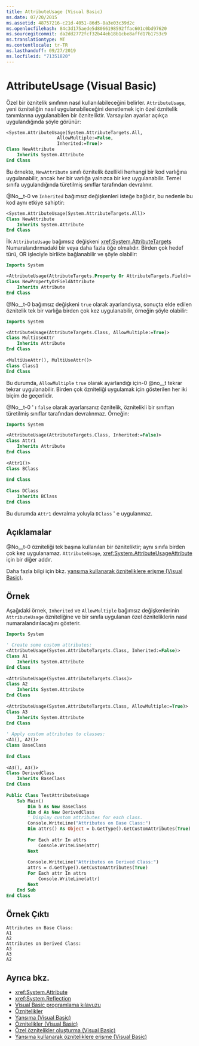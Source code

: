 ```yaml
---
title: AttributeUsage (Visual Basic)
ms.date: 07/20/2015
ms.assetid: 48757216-c21d-4051-86d5-8a3e03c39d2c
ms.openlocfilehash: 84c3d175aede5d8066198592ffac601c0bd97620
ms.sourcegitcommit: da2dd2772fcf32b44eb18b1cbe8affd17b1753c9
ms.translationtype: MT
ms.contentlocale: tr-TR
ms.lasthandoff: 09/27/2019
ms.locfileid: "71351820"
---
```

# <a name="attributeusage-visual-basic"></a>AttributeUsage (Visual Basic)
Özel bir öznitelik sınıfının nasıl kullanılabileceğini belirler. `AttributeUsage`, yeni özniteliğin nasıl uygulanabileceğini denetlemek için özel öznitelik tanımlarına uygulanabilen bir özniteliktir. Varsayılan ayarlar açıkça uygulandığında şöyle görünür:  
  
```vb  
<System.AttributeUsage(System.AttributeTargets.All,   
                   AllowMultiple:=False,   
                   Inherited:=True)>   
Class NewAttribute  
    Inherits System.Attribute  
End Class  
```  
  
 Bu örnekte, `NewAttribute` sınıfı öznitelik özellikli herhangi bir kod varlığına uygulanabilir, ancak her bir varlığa yalnızca bir kez uygulanabilir. Temel sınıfa uygulandığında türetilmiş sınıflar tarafından devralınır.  
  
 @No__t-0 ve `Inherited` bağımsız değişkenleri isteğe bağlıdır, bu nedenle bu kod aynı etkiye sahiptir:  
  
```vb  
<System.AttributeUsage(System.AttributeTargets.All)>   
Class NewAttribute  
    Inherits System.Attribute  
End Class  
```  
  
 İlk `AttributeUsage` bağımsız değişkeni <xref:System.AttributeTargets> Numaralandırmadaki bir veya daha fazla öğe olmalıdır. Birden çok hedef türü, OR işleciyle birlikte bağlanabilir ve şöyle olabilir:  
  
```vb  
Imports System  
```  
  
```vb  
<AttributeUsage(AttributeTargets.Property Or AttributeTargets.Field)>   
Class NewPropertyOrFieldAttribute  
    Inherits Attribute  
End Class  
```  
  
 @No__t-0 bağımsız değişkeni `true` olarak ayarlandıysa, sonuçta elde edilen öznitelik tek bir varlığa birden çok kez uygulanabilir, örneğin şöyle olabilir:  
  
```vb  
Imports System  
```  
  
```vb  
<AttributeUsage(AttributeTargets.Class, AllowMultiple:=True)>   
Class MultiUseAttr  
    Inherits Attribute  
End Class  
  
<MultiUseAttr(), MultiUseAttr()>   
Class Class1  
End Class  
```  
  
 Bu durumda, `AllowMultiple` `true` olarak ayarlandığı için-0 @no__t tekrar tekrar uygulanabilir. Birden çok özniteliği uygulamak için gösterilen her iki biçim de geçerlidir.  
  
 @No__t-0 ' ı `false` olarak ayarlarsanız öznitelik, öznitelikli bir sınıftan türetilmiş sınıflar tarafından devralınmaz. Örneğin:  
  
```vb  
Imports System  
```  
  
```vb  
<AttributeUsage(AttributeTargets.Class, Inherited:=False)>   
Class Attr1  
    Inherits Attribute  
End Class  
  
<Attr1()>   
Class BClass  
  
End Class    
  
Class DClass  
    Inherits BClass  
End Class  
```  
  
 Bu durumda `Attr1` devralma yoluyla `DClass` ' e uygulanmaz.  
  
## <a name="remarks"></a>Açıklamalar  
 @No__t-0 özniteliği tek başına kullanılan bir özniteliktir; aynı sınıfa birden çok kez uygulanamaz. `AttributeUsage`, <xref:System.AttributeUsageAttribute> için bir diğer addır.  
  
 Daha fazla bilgi için bkz. [yansıma kullanarak özniteliklere erişme (Visual Basic)](../../../../visual-basic/programming-guide/concepts/attributes/accessing-attributes-by-using-reflection.md).  
  
## <a name="example"></a>Örnek  
 Aşağıdaki örnek, `Inherited` ve `AllowMultiple` bağımsız değişkenlerinin `AttributeUsage` özniteliğine ve bir sınıfa uygulanan özel özniteliklerin nasıl numaralandırılacağını gösterir.  
  
```vb  
Imports System  
```  
  
```vb  
' Create some custom attributes:  
<AttributeUsage(System.AttributeTargets.Class, Inherited:=False)>   
Class A1  
    Inherits System.Attribute  
End Class  
  
<AttributeUsage(System.AttributeTargets.Class)>   
Class A2  
    Inherits System.Attribute  
End Class      
  
<AttributeUsage(System.AttributeTargets.Class, AllowMultiple:=True)>   
Class A3  
    Inherits System.Attribute  
End Class  
  
' Apply custom attributes to classes:  
<A1(), A2()>   
Class BaseClass  
  
End Class  
  
<A3(), A3()>   
Class DerivedClass  
    Inherits BaseClass  
End Class  
  
Public Class TestAttributeUsage  
    Sub Main()  
        Dim b As New BaseClass  
        Dim d As New DerivedClass  
        ' Display custom attributes for each class.  
        Console.WriteLine("Attributes on Base Class:")  
        Dim attrs() As Object = b.GetType().GetCustomAttributes(True)  
  
        For Each attr In attrs  
            Console.WriteLine(attr)  
        Next  
  
        Console.WriteLine("Attributes on Derived Class:")  
        attrs = d.GetType().GetCustomAttributes(True)  
        For Each attr In attrs  
            Console.WriteLine(attr)  
        Next              
    End Sub  
End Class  
```  
  
## <a name="sample-output"></a>Örnek Çıktı  
  
```console  
Attributes on Base Class:  
A1  
A2  
Attributes on Derived Class:  
A3  
A3  
A2  
```  
  
## <a name="see-also"></a>Ayrıca bkz.

- <xref:System.Attribute>
- <xref:System.Reflection>
- [Visual Basic programlama kılavuzu](../../../../visual-basic/programming-guide/index.md)
- [Öznitelikler](../../../../standard/attributes/index.md)
- [Yansıma (Visual Basic)](../../../../visual-basic/programming-guide/concepts/reflection.md)
- [Öznitelikler (Visual Basic)](../../../../visual-basic/language-reference/attributes.md)
- [Özel öznitelikler oluşturma (Visual Basic)](../../../../visual-basic/programming-guide/concepts/attributes/creating-custom-attributes.md)
- [Yansıma kullanarak özniteliklere erişme (Visual Basic)](../../../../visual-basic/programming-guide/concepts/attributes/accessing-attributes-by-using-reflection.md)
